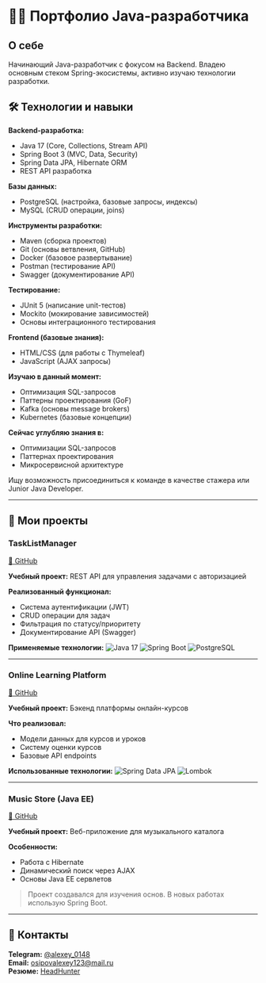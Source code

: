# 👨‍💻 Портфолио Java-разработчика

## О себе
Начинающий Java-разработчик с фокусом на Backend. 
Владею основным стеком Spring-экосистемы, активно изучаю технологии разработки.

## 🛠 Технологии и навыки

**Backend-разработка:**
- Java 17 (Core, Collections, Stream API)
- Spring Boot 3 (MVC, Data, Security)
- Spring Data JPA, Hibernate ORM
- REST API разработка

**Базы данных:**
- PostgreSQL (настройка, базовые запросы, индексы)
- MySQL (CRUD операции, joins)

**Инструменты разработки:**
- Maven (сборка проектов)
- Git (основы ветвления, GitHub)
- Docker (базовое развертывание)
- Postman (тестирование API)
- Swagger (документирование API)

**Тестирование:**
- JUnit 5 (написание unit-тестов)
- Mockito (мокирование зависимостей)
- Основы интеграционного тестирования

**Frontend (базовые знания):**
- HTML/CSS (для работы с Thymeleaf)
- JavaScript (AJAX запросы)

**Изучаю в данный момент:**
- Оптимизация SQL-запросов
- Паттерны проектирования (GoF)
- Kafka (основы message brokers)
- Kubernetes (базовые концепции)

**Сейчас углубляю знания в:**
- Оптимизации SQL-запросов
- Паттернах проектирования
- Микросервисной архитектуре

Ищу возможность присоединиться к команде в качестве стажера или Junior Java Developer.

---

## 🚀 Мои проекты

### TaskListManager
[🔗 GitHub](https://github.com/alexey1110/TaskListManager)

**Учебный проект:** REST API для управления задачами с авторизацией

**Реализованный функционал:**
- Система аутентификации (JWT)
- CRUD операции для задач
- Фильтрация по статусу/приоритету
- Документирование API (Swagger)

**Применяемые технологии:**
![Java 17](https://img.shields.io/badge/Java-17-007396?logo=java)
![Spring Boot](https://img.shields.io/badge/Spring_Boot-3.1.5-6DB33F?logo=springboot)
![PostgreSQL](https://img.shields.io/badge/PostgreSQL-16-4169E1?logo=postgresql)

---

### Online Learning Platform
[🔗 GitHub](https://github.com/alexey1110/My-Projects/tree/main/online-learning)

**Учебный проект:** Бэкенд платформы онлайн-курсов

**Что реализовал:**
- Модели данных для курсов и уроков
- Систему оценки курсов
- Базовые API endpoints

**Использованные технологии:**
![Spring Data JPA](https://img.shields.io/badge/Spring_Data_JPA-3.1.5-6DB33F)
![Lombok](https://img.shields.io/badge/Lombok-1.18.30-pink)

---

### Music Store (Java EE)
[🔗 GitHub](https://github.com/alexey1110/My-Projects/tree/main/music-store)

**Учебный проект:** Веб-приложение для музыкального каталога

**Особенности:**
- Работа с Hibernate
- Динамический поиск через AJAX
- Основы Java EE сервлетов

> Проект создавался для изучения основ. В новых работах использую Spring Boot.

---

## 📌 Контакты
**Telegram:** [@alexey_0148](https://t.me/alexey_0148)  
**Email:** osipovalexey123@mail.ru  
**Резюме:** [HeadHunter](https://samara.hh.ru/resume/dc74db35ff0cc5280f0039ed1f62434e777044)  
